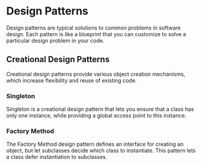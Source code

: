 # Design Patterns
Design patterns are typical solutions to common problems in software design. Each pattern is like a blueprint that you can customize to solve a particular design problem in your code.

## Creational Design Patterns
Creational design patterns provide various object creation mechanisms, which increase flexibility and reuse of existing code.

### Singleton
Singleton is a creational design pattern that lets you ensure that a class has only one instance, while providing a global access point to this instance.

### Factory Method
The Factory Method design pattern defines an interface for creating an object, but let subclasses decide which class to instantiate. This pattern lets a class defer instantiation to subclasses.
